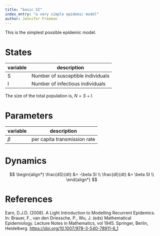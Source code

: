 ```yaml
---
title: "basic SI"
index_entry: "a very simple epidemic model"
author: Jennifer Freeman
---
```


This is the simplest possible epidemic model.

# States

| variable | description                       |
| -------- | --------------------------------- |
| S        | Number of susceptible individuals |
| I        | Number of infectious individuals  |

The size of the total population is,  $N = S + I$.

# Parameters

| variable | description                  |
| -------- | ---------------------------- |
| $\beta$  | per capita transmission rate |

# Dynamics 

$$
\begin{align*}
\frac{dS}{dt} &= -\beta SI \\
\frac{dI}{dt} &= \beta SI \\
\end{align*}
$$

# References

Earn, D.J.D. (2008). A Light Introduction to Modelling Recurrent Epidemics. In: Brauer, F., van den Driessche, P., Wu, J. (eds) Mathematical Epidemiology. Lecture Notes in Mathematics, vol 1945. Springer, Berlin, Heidelberg. https://doi.org/10.1007/978-3-540-78911-6_1
